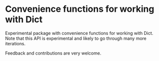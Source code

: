 # Convenience functions for working with Dict

Experimental package with convenience functions for working with Dict.
Note that this API is experimental and likely to go through many more iterations.

Feedback and contributions are very welcome.

